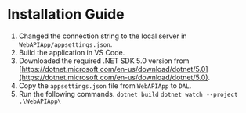 # Installation Guide
1. Changed the connection string to the local server in `WebAPIApp/appsettings.json`. 
2. Build the application in VS Code. 
3. Downloaded the required .NET SDK 5.0 version from [https://dotnet.microsoft.com/en-us/download/dotnet/5.0](https://dotnet.microsoft.com/en-us/download/dotnet/5.0).
5. Copy the `appsettings.json` file from `WebAPIApp` to `DAL`.  
4. Run the following commands. 
```dotnet build```
```dotnet watch --project .\WebAPIApp\```    